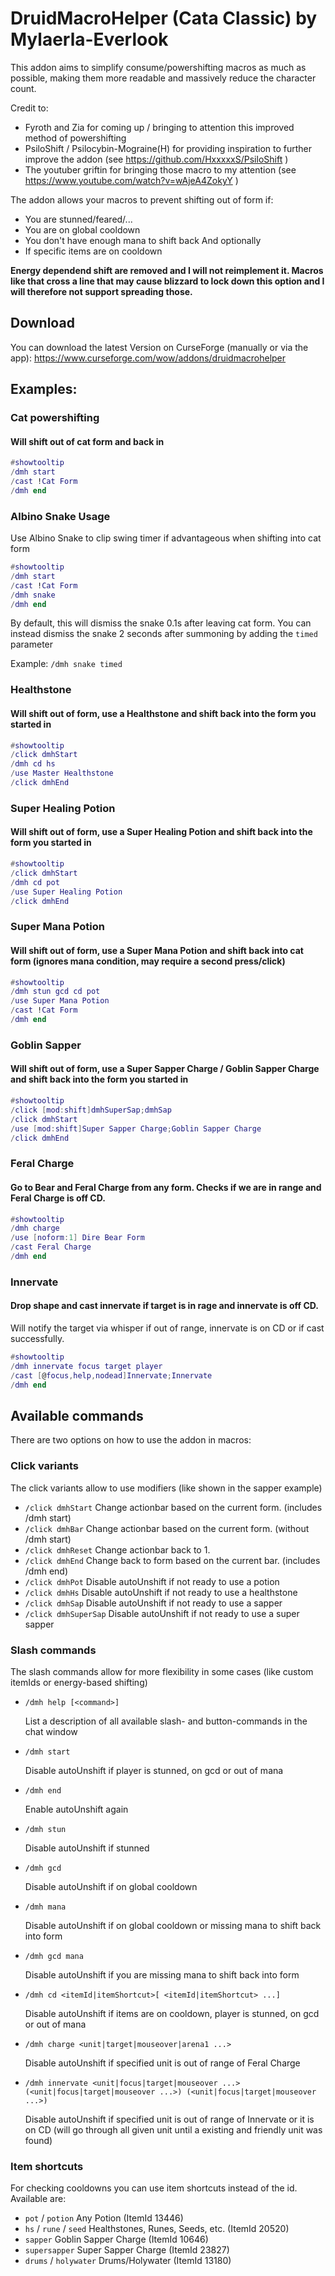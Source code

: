 # DruidMacroHelper (Cata Classic) by Mylaerla-Everlook

This addon aims to simplify consume/powershifting macros as much as possible,
making them more readable and massively reduce the character count.

Credit to:
- Fyroth and Zia for coming up / bringing to attention this improved method of powershifting
- PsiloShift / Psilocybin-Mograine(H) for providing inspiration to further improve the addon (see https://github.com/HxxxxxS/PsiloShift )
- The youtuber griftin for bringing those macro to my attention (see https://www.youtube.com/watch?v=wAjeA4ZokyY )

The addon allows your macros to prevent shifting out of form if:
- You are stunned/feared/...
- You are on global cooldown
- You don't have enough mana to shift back
And optionally
- If specific items are on cooldown

**Energy dependend shift are removed and I will not reimplement it. Macros like that cross a line that may cause blizzard to lock down this option and I will therefore not support spreading those.**

## Download

You can download the latest Version on CurseForge (manually or via the app):
https://www.curseforge.com/wow/addons/druidmacrohelper

## Examples:

### Cat powershifting
#### Will shift out of cat form and back in
```lua
#showtooltip
/dmh start
/cast !Cat Form
/dmh end
```

### Albino Snake Usage
 Use Albino Snake to clip swing timer if advantageous when shifting into cat form
```lua
#showtooltip
/dmh start
/cast !Cat Form
/dmh snake
/dmh end
```
By default, this will dismiss the snake 0.1s after leaving cat form.
You can instead dismiss the snake 2 seconds after summoning by adding the `timed` parameter

Example: `/dmh snake timed`

### Healthstone
#### Will shift out of form, use a Healthstone and shift back into the form you started in
```lua
#showtooltip
/click dmhStart
/dmh cd hs
/use Master Healthstone
/click dmhEnd
```

### Super Healing Potion
#### Will shift out of form, use a Super Healing Potion and shift back into the form you started in
```lua
#showtooltip
/click dmhStart
/dmh cd pot
/use Super Healing Potion
/click dmhEnd
```

### Super Mana Potion
#### Will shift out of form, use a Super Mana Potion and shift back into cat form (ignores mana condition, may require a second press/click)
```lua
#showtooltip
/dmh stun gcd cd pot
/use Super Mana Potion
/cast !Cat Form
/dmh end
```

### Goblin Sapper
#### Will shift out of form, use a Super Sapper Charge / Goblin Sapper Charge and shift back into the form you started in
```lua
#showtooltip
/click [mod:shift]dmhSuperSap;dmhSap
/click dmhStart
/use [mod:shift]Super Sapper Charge;Goblin Sapper Charge
/click dmhEnd
```

### Feral Charge
#### Go to Bear and Feral Charge from any form. Checks if we are in range and Feral Charge is off CD.
```lua
#showtooltip
/dmh charge
/use [noform:1] Dire Bear Form
/cast Feral Charge
/dmh end
```

### Innervate
#### Drop shape and cast innervate if target is in rage and innervate is off CD.
Will notify the target via whisper if out of range, innervate is on CD or if cast successfully.
```lua
#showtooltip
/dmh innervate focus target player
/cast [@focus,help,nodead]Innervate;Innervate
/dmh end
```

## Available commands

There are two options on how to use the addon in macros:

### Click variants
The click variants allow to use modifiers (like shown in the sapper example)
* `/click dmhStart` Change actionbar based on the current form. (includes /dmh start)
* `/click dmhBar` Change actionbar based on the current form. (without /dmh start)
* `/click dmhReset` Change actionbar back to 1.
* `/click dmhEnd` Change back to form based on the current bar. (includes /dmh end)
* `/click dmhPot` Disable autoUnshift if not ready to use a potion
* `/click dmhHs` Disable autoUnshift if not ready to use a healthstone
* `/click dmhSap` Disable autoUnshift if not ready to use a sapper
* `/click dmhSuperSap` Disable autoUnshift if not ready to use a super sapper

### Slash commands
The slash commands allow for more flexibility in some cases (like custom itemIds or energy-based shifting)
* `/dmh help [<command>]`

    List a description of all available slash- and button-commands in the chat window
* `/dmh start`

    Disable autoUnshift if player is stunned, on gcd or out of mana
* `/dmh end`

    Enable autoUnshift again
* `/dmh stun`

    Disable autoUnshift if stunned    
* `/dmh gcd`

    Disable autoUnshift if on global cooldown    
* `/dmh mana`

    Disable autoUnshift if on global cooldown or missing mana to shift back into form
* `/dmh gcd mana`

    Disable autoUnshift if you are missing mana to shift back into form
* `/dmh cd <itemId|itemShortcut>[ <itemId|itemShortcut> ...]`

    Disable autoUnshift if items are on cooldown, player is stunned, on gcd or out of mana
* `/dmh charge <unit|target|mouseover|arena1 ...>`

    Disable autoUnshift if specified unit is out of range of Feral Charge
* `/dmh innervate <unit|focus|target|mouseover ...> (<unit|focus|target|mouseover ...>) (<unit|focus|target|mouseover ...>)`

    Disable autoUnshift if specified unit is out of range of Innervate or it is on CD (will go through all given unit until a existing and friendly unit was found)

### Item shortcuts
For checking cooldowns you can use item shortcuts instead of the id. Available are:
- `pot` / `potion` Any Potion (ItemId 13446)
- `hs` / `rune` / `seed` Healthstones, Runes, Seeds, etc. (ItemId 20520)
- `sapper` Goblin Sapper Charge (ItemId 10646)
- `supersapper` Super Sapper Charge (ItemId 23827)
- `drums` / `holywater` Drums/Holywater (ItemId 13180)
